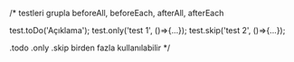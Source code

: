 /*
testleri grupla
beforeAll, beforeEach, afterAll, afterEach

test.toDo('Açıklama');
test.only('test 1', ()=>{...});
test.skip('test 2', ()=>{...});


.todo .only .skip birden fazla kullanılabilir
*/